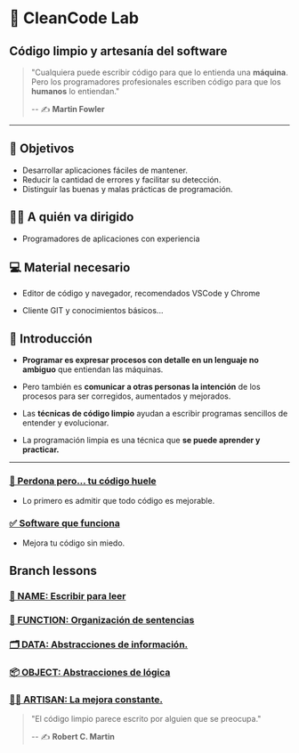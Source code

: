 # 🧼 CleanCode Lab

## Código limpio y artesanía del software

> "Cualquiera puede escribir código para que lo entienda una **máquina**. Pero los programadores profesionales escriben código para que los **humanos** lo entiendan."
>
> -- ✍️ **Martin Fowler**

---

## 🎯 Objetivos

- Desarrollar aplicaciones fáciles de mantener.
- Reducir la cantidad de errores y facilitar su detección.
- Distinguir las buenas y malas prácticas de programación.

## 👨‍💻 A quién va dirigido

- Programadores de aplicaciones con experiencia

## 💻 Material necesario

- Editor de código y navegador, recomendados VSCode y Chrome

- Cliente GIT y conocimientos básicos...

## 🏁 Introducción

- **Programar es expresar procesos con detalle en un lenguaje no ambiguo** que entiendan las máquinas.

- Pero también es **comunicar a otras personas la intención** de los procesos para ser corregidos, aumentados y mejorados.

- Las **técnicas de código limpio** ayudan a escribir programas sencillos de entender y evolucionar.

- La programación limpia es una técnica que **se puede aprender y practicar.**

---

### [🤢 Perdona pero... tu código huele](https://github.com/LabsAdemy/CleanCodeLab/blob/main/1-perdona_pero_tu_codigo_huele.md)

- Lo primero es admitir que todo código es mejorable.

### [✅ Software que funciona](https://github.com/LabsAdemy/CleanCodeLab/blob/main/2-software_que_funciona.md)

- Mejora tu código sin miedo.

## Branch lessons

### [📘 NAME: Escribir para leer](https://github.com/LabsAdemy/CleanCodeLab/tree/NAME)

### [🔀 FUNCTION: Organización de sentencias](https://github.com/LabsAdemy/CleanCodeLab/tree/FUNCTION)

### [🗂️ DATA: Abstracciones de información.](https://github.com/LabsAdemy/CleanCodeLab/tree/DATA)

### [📦 OBJECT: Abstracciones de lógica](https://github.com/LabsAdemy/CleanCodeLab/tree/OBJECT)

### [👨‍🍳 ARTISAN: La mejora constante.](https://github.com/LabsAdemy/CleanCodeLab/tree/ARTISAN)

> "El código limpio parece escrito por alguien que se preocupa."
>
> -- ✍️ **Robert C. Martin**
